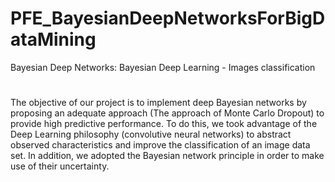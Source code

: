 # PFE_BayesianDeepNetworksForBigDataMining
Bayesian Deep Networks:
Bayesian Deep Learning - Images classification 
#
The objective of our project is to implement deep Bayesian networks by proposing an adequate approach (The approach of Monte Carlo Dropout) to provide high predictive performance. To do this, we took advantage of the Deep Learning philosophy (convolutive neural networks) to abstract observed characteristics and improve the classification of an image data set. In addition, we adopted the Bayesian network principle in order to make use of their uncertainty.
